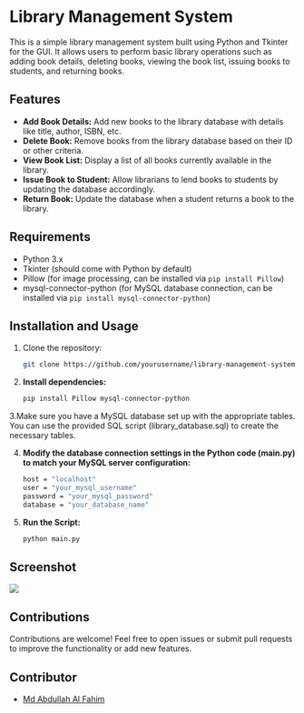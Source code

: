 # Library Management System

This is a simple library management system built using Python and Tkinter for the GUI. It allows users to perform basic library operations such as adding book details, deleting books, viewing the book list, issuing books to students, and returning books.

## Features

- **Add Book Details:** Add new books to the library database with details like title, author, ISBN, etc.
- **Delete Book:** Remove books from the library database based on their ID or other criteria.
- **View Book List:** Display a list of all books currently available in the library.
- **Issue Book to Student:** Allow librarians to lend books to students by updating the database accordingly.
- **Return Book:** Update the database when a student returns a book to the library.

## Requirements

- Python 3.x
- Tkinter (should come with Python by default)
- Pillow (for image processing, can be installed via `pip install Pillow`)
- mysql-connector-python (for MySQL database connection, can be installed via `pip install mysql-connector-python`)

## Installation and Usage

1. Clone the repository:
   ```bash
   git clone https://github.com/yourusername/library-management-system.git
2. **Install dependencies:**
   ```bash
   pip install Pillow mysql-connector-python
3.Make sure you have a MySQL database set up with the appropriate tables. You can use the provided SQL script (library_database.sql) to create the necessary tables.

4. **Modify the database connection settings in the Python code (main.py) to match your MySQL server configuration:**
   ```bash
   host = "localhost"
   user = "your_mysql_username"
   password = "your_mysql_password"
   database = "your_database_name"
5. **Run the Script:**
   ```bash
   python main.py
## Screenshot
<img src="https://github.com/abdullahfahim2/Library-Management-System/blob/main/Screenshot%202024-04-12%20002134.png">


## Contributions
Contributions are welcome! Feel free to open issues or submit pull requests to improve the functionality or add new features.

## Contributor
- [Md Abdullah Al Fahim](https://github.com/abdullahfahim2)
